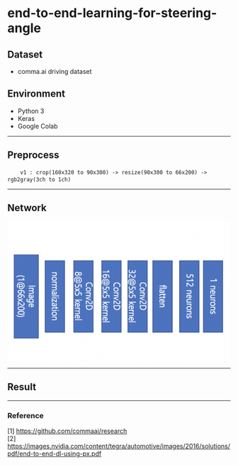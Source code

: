 # end-to-end-learning-for-steering-angle

## Dataset  

* comma.ai driving dataset

## Environment

* Python 3
* Keras
* Google Colab
---

## Preprocess

```python3
    v1 : crop(160x320 to 90x300) -> resize(90x300 to 66x200) -> rgb2gray(3ch to 1ch)
```

---
## Network
![Network](./network.png)

---
## Result

---
### Reference

[1] https://github.com/commaai/research  
[2] https://images.nvidia.com/content/tegra/automotive/images/2016/solutions/pdf/end-to-end-dl-using-px.pdf
